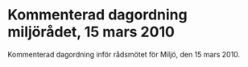 # Kommenterad dagordning miljörådet, 15 mars 2010

Kommenterad dagordning inför rådsmötet för Miljö, den 15 mars 2010\.
